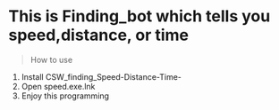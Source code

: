 # This is Finding_bot which tells you speed,distance, or time

>How to use
1. Install CSW_finding_Speed-Distance-Time-
2. Open speed.exe.lnk
3. Enjoy this programming
